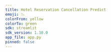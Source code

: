 ```yaml
---
title: Hotel Reservation Cancellation Predict
emoji: 📉
colorFrom: yellow
colorTo: green
sdk: streamlit
sdk_version: 1.10.0
app_file: app.py
pinned: false
---
```


